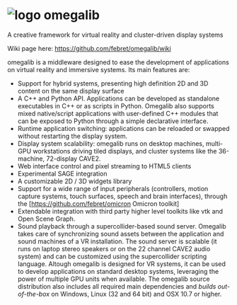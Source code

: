 ![logo](https://code.google.com/p/omegalib/logo?cct=1370642046) omegalib
========
A creative framework for virtual reality and cluster-driven display systems

Wiki page here: https://github.com/febret/omegalib/wiki

omegalib is a middleware designed to ease the development of applications on virtual reality and immersive systems. Its main features are:
 * Support for hybrid systems, presenting high definition 2D and 3D content on the same display surface
 * A C++ and Python API. Applications can be developed as standalone executables in C++ or as scripts in Python. Omegalib also supports mixed native/script applications with user-defined C++ modules that can be exposed to Python through a simple declarative interface.
 * Runtime application switching: applications can be reloaded or swapped without restarting the display system.
 * Display system scalability: omegalib runs on desktop machines, multi-GPU workstations driving tiled displays, and cluster systems like the 36-machine, 72-display CAVE2.
 * Web interface control and pixel streaming to HTML5 clients
 * Experimental SAGE integration
 * A customizable 2D / 3D widgets library
 * Support for a wide range of input peripherals (controllers, motion capture systems, touch surfaces, speech and brain interfaces), through the [https://github.com/febret/omicron Omicron toolkit]
 * Extendable integration with third party higher level toolkits like vtk and Open Scene Graph.
 * Sound playback through a supercollider-based sound server. Omegalib takes care of synchronizing sound assets between the application and sound machines of a VR installation. The sound server is scalable (it runs on laptop stereo speakers or on the 22 channel CAVE2 audio system) and can be customized using the supercollider scripting language.
Altough omegalib is designed for VR systems, it can be used to develop applications on standard desktop systems, leveraging the power of multiple GPU units when available.
The omegalib source distribution also includes all required main dependencies and *builds out-of-the-box* on Windows, Linux (32 and 64 bit) and OSX 10.7 or higher.
